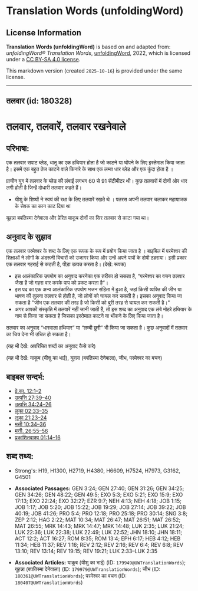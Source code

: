 # Translation Words (unfoldingWord)

## License Information

**Translation Words (unfoldingWord)** is based on and adapted from: _unfoldingWord® Translation Words_, [unfoldingWord](https://unfoldingword.org/utw), 2022, which is licensed under a [CC BY-SA 4.0 license](https://creativecommons.org/licenses/by-sa/4.0/legalcode.en).

This markdown version (created `2025-10-16`) is provided under the same license.



--------------------------------

## तलवार (id: 180328)

तलवार, तलवारें, तलवार रखनेवाले
==============================

परिभाषा:
--------

एक तलवार सपाट ब्लेड, धातु का एक हथियार होता है जो काटने या घोंपने के लिए इस्तेमाल किया जाता है। इसमें एक बहुत तेज काटने वाले किनारे के साथ एक लम्बा धार ब्लेड और एक कुंदा होता है ।

प्राचीन युग में तलवार के ब्लेड की लंबाई लगभग 60 से 91 सेंटीमीटर थी। कुछ तलवारों में दोनों ओर धार लगी होती है जिन्हें दोधारी तलवार कहते हैं।

* यीशु के शिष्यों ने स्वयं की रक्षा के लिए तलवारें रखते थे । पतरस अपनी तलवार चलाकर महायाजक के सेवक का कान काट दिया था

यूहन्ना बपतिस्मा देनेवाला और प्रेरित याकूब दोनों का सिर तलवार से काटा गया था।

अनुवाद के सुझाव
---------------

एक तलवार परमेश्वर के शब्द के लिए एक रूपक के रूप में प्रयोग किया जाता है । बाइबिल में परमेश्वर की शिक्षाओं ने लोगों के अंदरूनी विचारों को उजागर किया और उन्हें अपने पापों के दोषी ठहराया। इसी प्रकार एक तलवार गहराई से कटती है, पीड़ा उत्पन्न करता है। (देखें: रूपक)

* इस आलंकारिक उपयोग का अनुवाद करनेका एक तरीका हो सकता है, “परमेश्वर का वचन तलवार जैसा है जो गहरा वार करके पाप को प्रकट करता है”।
* इस पद का एक अन्य आलंकारिक उपयोग भजन संहिता में हुआ है, जहां किसी व्यक्ति की जीभ या भाषण की तुलना तलवार से होती है, जो लोगों को घायल कर सकती है। इसका अनुवाद किया जा सकता है "जीभ एक तलवार की तरह है जो किसी को बुरी तरह से घायल कर सकती है।"
* अगर आपकी संस्कृति में तलवारें नहीं जानी जाती हैं, तो इस शब्द का अनुवाद एक लंबे मोहरे हथियार के नाम से किया जा सकता है जिसका इस्तेमाल काटने या भोंकने के लिए किया जाता है।

तलवार का अनुवाद “धारवाला हथियार” या “लम्बी छुरी” भी किया जा सकता है। कुछ अनुवादों में तलवार का चित्र देना भी उचित हो सकता है।

(यह भी देखें: अपरिचित शब्दों का अनुवाद कैसे करे)

(यह भी देखें: याकूब (यीशु का भाई), युहन्ना (बपतिस्मा देनेबाला), जीभ, परमेश्वर का बचन)

बाइबल सन्दर्भ:
--------------

* [प्रे.का. 12:1–2](https://ref.ly/Acts12:1-Acts12:2)
* [उत्पत्ति 27:39–40](https://ref.ly/Gen27:39-Gen27:40)
* [उत्पत्ति 34:24–26](https://ref.ly/Gen34:24-Gen34:26)
* [लूका 02:33–35](https://ref.ly/Luke2:33-Luke2:35)
* [लूका 21:23–24](https://ref.ly/Luke21:23-Luke21:24)
* [मत्ती 10:34–36](https://ref.ly/Matt10:34-Matt10:36)
* [मत्ती. 26:55–56](https://ref.ly/Matt26:55-Matt26:56)
* [प्रकाशितवाक्य 01:14–16](https://ref.ly/Rev1:14-Rev1:16)

शब्द तथ्य:
----------

* Strong's: H19, H1300, H2719, H4380, H6609, H7524, H7973, G3162, G4501

* **Associated Passages:** GEN 3:24; GEN 27:40; GEN 31:26; GEN 34:25; GEN 34:26; GEN 48:22; GEN 49:5; EXO 5:3; EXO 5:21; EXO 15:9; EXO 17:13; EXO 22:24; EXO 32:27; EZR 9:7; NEH 4:13; NEH 4:18; JOB 1:15; JOB 1:17; JOB 5:20; JOB 15:22; JOB 19:29; JOB 27:14; JOB 39:22; JOB 40:19; JOB 41:26; PRO 5:4; PRO 12:18; PRO 25:18; PRO 30:14; SNG 3:8; ZEP 2:12; HAG 2:22; MAT 10:34; MAT 26:47; MAT 26:51; MAT 26:52; MAT 26:55; MRK 14:43; MRK 14:47; MRK 14:48; LUK 2:35; LUK 21:24; LUK 22:36; LUK 22:38; LUK 22:49; LUK 22:52; JHN 18:10; JHN 18:11; ACT 12:2; ACT 16:27; ROM 8:35; ROM 13:4; EPH 6:17; HEB 4:12; HEB 11:34; HEB 11:37; REV 1:16; REV 2:12; REV 2:16; REV 6:4; REV 6:8; REV 13:10; REV 13:14; REV 19:15; REV 19:21; LUK 2:33–LUK 2:35
* **Associated Articles:** याकूब (यीशु का भाई) (ID: `179949@UWTranslationWords`); यूहन्ना (बपतिस्मा देनेवाला) (ID: `179979@UWTranslationWords`); जीभ (ID: `180361@UWTranslationWords`); परमेश्‍वर का वचन (ID: `180407@UWTranslationWords`)

